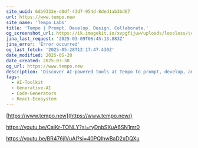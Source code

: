 ```yaml
---
site_uuid: 6db9332e-d8df-43d7-954d-8ded1ab3bd67
url: https://www.tempo.new
site_name: 'Tempo Labs'
title: 'Tempo | Prompt. Develop. Design. Collaborate.'
og_screenshot_url: https://ik.imagekit.io/xvpgfijuw/uploads/lossless/screenshots/20250528_Tempo_og_screenshot.jpeg
jina_last_request: '2025-03-09T06:45:13.883Z'
jina_error: 'Error occurred'
og_last_fetch: '2025-05-28T12:17:47.430Z'
date_modified: 2025-05-28
date_created: 2025-03-30
og_url: https://www.tempo.new
description: 'Discover AI-powered tools at Tempo to prompt, develop, and design code effortlessly. Collaborate seamlessly with advanced solutions for faster, smarter web development.'
tags:
  - AI-Toolkit
  - Generative-AI
  - Code-Generators
  - React-Ecosystem
---
```


[https://www.tempo.new](https://www.tempo.new/)

https://youtu.be/CaiKr-TONLY?si=ryDnbSXuA6SN1mr0

https://youtu.be/BR476jlVuAI?si=40PQIhwBaD2xDQXu